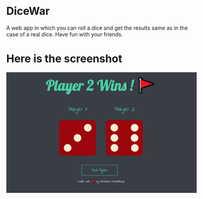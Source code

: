 # DiceWar
A web app in which you can roll a dice and get the results same as in the case of a real dice. Have fun with your friends.

# Here is the screenshot
![Screenshot](/images/screenshot.png?raw=true "Dice War")
